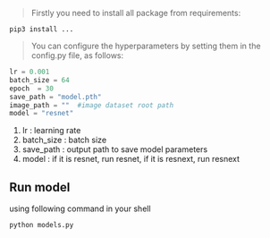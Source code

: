 
> Firstly you need to install all package from requirements:
```
pip3 install ...
```
> You can configure the hyperparameters by setting them in the config.py file, as follows:

```python
lr = 0.001
batch_size = 64
epoch  = 30
save_path = "model.pth"
image_path = ""  #image dataset root path
model = "resnet"
```

1. lr : learning rate
2. batch_size : batch size
3. save_path : output path to save model parameters
4. model : if it is resnet, run resnet, if it is resnext, run resnext

## Run model
using following command in your shell

```
python models.py
```
